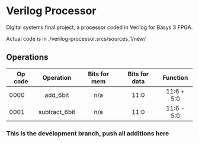 # Verilog Processor
Digital systems final project, a processor coded in Verilog for Basys 3 FPGA.

Actual code is in ./verilog-processor.srcs/sources_1/new/

## Operations

| Op code       | Operation     | Bits for mem  | Bits for data | Function      |
| ------------- |:-------------:|:-------------:|:-------------:|:-------------:|
| 0000          | add_6bit      | n/a           | 11:0          | 11:6 + 5:0    |
| 0001          | subtract_6bit | n/a           | 11:0          | 11:6 - 5:0    |

### This is the development branch, push all additions here
